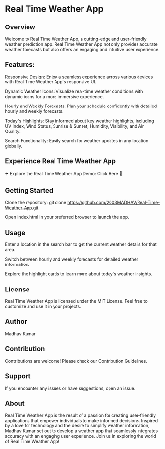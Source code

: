 # Real Time Weather App
## Overview
Welcome to Real Time Weather App, a cutting-edge and user-friendly weather prediction app. Real Time Weather App not only provides accurate weather forecasts but also offers an engaging and intuitive user experience.

## Features:
Responsive Design: Enjoy a seamless experience across various devices with Real Time Weather App's responsive UI.

Dynamic Weather Icons: Visualize real-time weather conditions with dynamic icons for a more immersive experience.

Hourly and Weekly Forecasts: Plan your schedule confidently with detailed hourly and weekly forecasts.

Today's Highlights: Stay informed about key weather highlights, including UV Index, Wind Status, Sunrise & Sunset, Humidity, Visibility, and Air Quality.

Search Functionality: Easily search for weather updates in any location globally.

## Experience Real Time Weather App
☂️ Explore the Real Time Weather App Demo: Click Here 🌈




## Getting Started
Clone the repository: git clone https://github.com/2003MADHAV/Real-Time-Weather-App.git

Open index.html in your preferred browser to launch the app.

## Usage
Enter a location in the search bar to get the current weather details for that area.

Switch between hourly and weekly forecasts for detailed weather information.

Explore the highlight cards to learn more about today's weather insights.

## License
Real Time Weather App is licensed under the MIT License. Feel free to customize and use it in your projects.

## Author
Madhav Kumar

## Contribution
Contributions are welcome! Please check our Contribution Guidelines.

## Support
If you encounter any issues or have suggestions, open an issue.

## About
Real Time Weather App is the result of a passion for creating user-friendly applications that empower individuals to make informed decisions. Inspired by a love for technology and the desire to simplify weather information, Madhav Kumar set out to develop a weather app that seamlessly integrates accuracy with an engaging user experience. Join us in exploring the world of Real Time Weather App!
